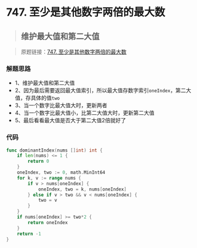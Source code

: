 # 747. 至少是其他数字两倍的最大数
> ## 维护最大值和第二大值

> 原题链接：[747. 至少是其他数字两倍的最大数](https://leetcode-cn.com/problems/largest-number-at-least-twice-of-others/)

### 解题思路
* 1、维护最大值和第二大值
* 2、因为最后需要返回最大值索引，所以最大值存数字索引``oneIndex``，第二大值，存具体的值``two``
* 3、当一个数字比最大值大时，更新两者
* 4、当一个数字比最大值小，比第二大值大时，更新第二大值
* 5、最后看看最大值是否大于第二大值2倍就好了
### 代码

```go
func dominantIndex(nums []int) int {
	if len(nums) <= 1 {
		return 0
	}
	oneIndex, two := 0, math.MinInt64
	for k, v := range nums {
		if v > nums[oneIndex] {
			oneIndex, two = k, nums[oneIndex]
		} else if v > two && v < nums[oneIndex] {
			two = v
		}
	}
	if nums[oneIndex] >= two*2 {
		return oneIndex
	}
	return -1
}

```
